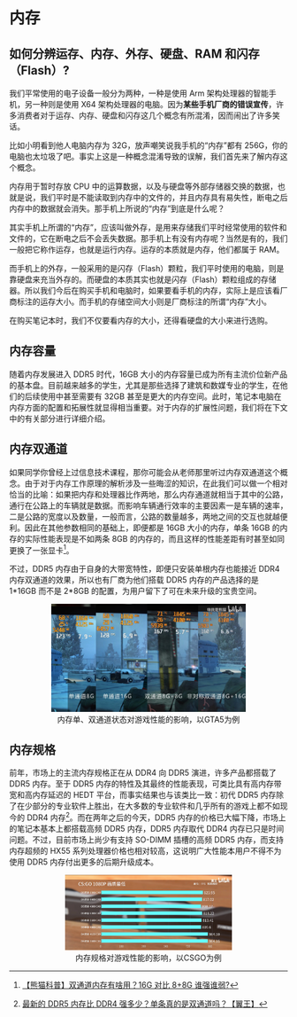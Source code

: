# 内存

## 如何分辨运存、内存、外存、硬盘、RAM 和闪存（Flash）?

我们平常使用的电子设备一般分为两种，一种是使用 Arm 架构处理器的智能手机，另一种则是使用 X64 架构处理器的电脑。因为**某些手机厂商的错误宣传**，许多消费者对于运存、内存、硬盘和闪存这几个概念有所混淆，因而闹出了许多笑话。

比如小明看到他人电脑内存为 32G，放声嘲笑说我手机的“内存”都有 256G，你的电脑也太垃圾了吧。事实上这是一种概念混淆导致的误解，我们首先来了解内存这个概念。

内存用于暂时存放 CPU 中的运算数据，以及与硬盘等外部存储器交换的数据，也就是说，我们平时是不能读取到内存中的文件的，并且内存具有易失性，断电之后内存中的数据就会消失。那手机上所说的“内存”到底是什么呢？

其实手机上所谓的“内存”，应该叫做外存，是用来存储我们平时经常使用的软件和文件的，它在断电之后不会丢失数据。那手机上有没有内存呢？当然是有的，我们一般把它称作运存，也就是运行内存。运存的本质就是内存，他们都属于 RAM。

而手机上的外存，一般采用的是闪存（Flash）颗粒，我们平时使用的电脑，则是靠硬盘来充当外存的。而硬盘的本质其实也就是闪存（Flash）颗粒组成的存储器。所以我们今后在购买手机和电脑时，如果要看手机的内存，实际上是应该看厂商标注的运存大小。而手机的存储空间大小则是厂商标注的所谓“内存”大小。

在购买笔记本时，我们不仅要看内存的大小，还得看硬盘的大小来进行选购。

## 内存容量

随着内存发展进入 DDR5 时代，16GB 大小的内存容量已成为所有主流价位新产品的基本盘。目前越来越多的学生，尤其是那些选择了建筑和数媒专业的学生，在他们的后续使用中甚至需要有 32GB 甚至是更大的内存空间。此时，笔记本电脑在内存方面的配置和拓展性就显得相当重要。对于内存的扩展性问题，我们将在下文中的有关部分进行详细介绍。

## 内存双通道

如果同学你曾经上过信息技术课程，那你可能会从老师那里听过内存双通道这个概念。由于对于内存工作原理的解析涉及一些晦涩的知识，在此我们可以做一个相对恰当的比喻：如果把内存和处理器比作两地，那么内存通道就相当于其中的公路，通行在公路上的车辆就是数据。而影响车辆通行效率的主要因素一是车辆的速率，二是公路的宽度以及数量，一般而言，公路的数量越多，两地之间的交互也就越便利。因此在其他参数相同的基础上，即便都是 16GB 大小的内存，单条 16GB 的内存的实际性能表现是不如两条 8GB 的内存的，而且这样的性能差距有时甚至如同更换了一张显卡[^10]。

不过，DDR5 内存由于自身的大带宽特性，即便只安装单根内存也能接近 DDR4 内存双通道的效果，所以也有厂商为他们搭载 DDR5 内存的产品选择的是 1\*16GB 而不是 2\*8GB 的配置，为用户留下了可在未来升级的宝贵空间。

<div style="margin: 0 auto; text-align: center; width: 70%"><img src="./assets/MEMORYcompare1.jpg" />内存单、双通道状态对游戏性能的影响，以GTA5为例</div>

## 内存规格

前年，市场上的主流内存规格正在从 DDR4 向 DDR5 演进，许多产品都搭载了 DDR5 内存。至于 DDR5 内存的特性及其最终的性能表现，可类比具有高内存带宽和高内存延迟的 HEDT 平台，而事实结果也与该类比一致：初代 DDR5 内存除了在少部分的专业软件上胜出，在大多数的专业软件和几乎所有的游戏上都不如现今的 DDR4 内存[^11]。而在两年之后的今天，DDR5 内存的价格已大幅下降，市场上的笔记本基本上都搭载高频 DDR5 内存，DDR5 内存取代 DDR4 内存已只是时间问题。不过，目前市场上尚少有支持 SO-DIMM 插槽的高频 DDR5 内存，而支持内存超频的 HX55 系列处理器价格也相对较高，这说明广大性能本用户不得不为使用 DDR5 内存付出更多的后期升级成本。

<div style="margin: 0 auto; text-align: center; width: 60%"><img src="./assets/MEMORYcompare2.jpg" />内存规格对游戏性能的影响，以CSGO为例</div>

[^10]: [【熊猫科普】双通道内存有啥用？16G 对比 8+8G 谁强谁弱?](https://www.bilibili.com/video/BV1s54y1i7UX/)
[^11]: [最新的 DDR5 内存比 DDR4 强多少？单条真的是双通道吗？【翼王】](https://www.bilibili.com/video/BV1TS4y1N7ee/)
